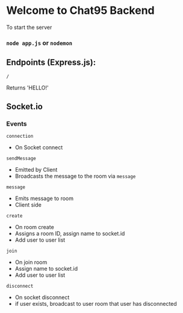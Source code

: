 # Welcome to Chat95 Backend

To start the server
### `node app.js` or `nodemon` 

## Endpoints (Express.js):

`/`

Returns 'HELLO!'

## Socket.io

### Events

`connection`
- On Socket connect 


`sendMessage`
- Emitted by Client
- Broadcasts the message to the room via `message`


`message`
- Emits message to room
- Client side

`create`
- On room create
- Assigns a room ID, assign name to socket.id
- Add user to user list

`join`
- On join room
- Assign name to socket.id
- Add user to user list


`disconnect`
- On socket disconnect
- if user exists, broadcast to user room that user has disconnected


